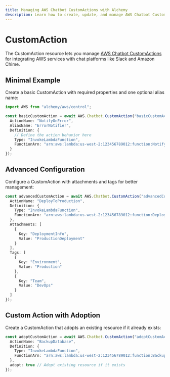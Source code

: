 ```yaml
---
title: Managing AWS Chatbot CustomActions with Alchemy
description: Learn how to create, update, and manage AWS Chatbot CustomActions using Alchemy Cloud Control.
---
```


# CustomAction

The CustomAction resource lets you manage [AWS Chatbot CustomActions](https://docs.aws.amazon.com/chatbot/latest/userguide/) for integrating AWS services with chat platforms like Slack and Amazon Chime.

## Minimal Example

Create a basic CustomAction with required properties and one optional alias name:

```ts
import AWS from "alchemy/aws/control";

const basicCustomAction = await AWS.Chatbot.CustomAction("basicCustomAction", {
  ActionName: "NotifyOnError",
  AliasName: "ErrorNotifier",
  Definition: {
    // Define the action behavior here
    Type: "InvokeLambdaFunction",
    FunctionArn: "arn:aws:lambda:us-west-2:123456789012:function:NotifyFunction"
  }
});
```

## Advanced Configuration

Configure a CustomAction with attachments and tags for better management:

```ts
const advancedCustomAction = await AWS.Chatbot.CustomAction("advancedCustomAction", {
  ActionName: "DeployToProduction",
  Definition: {
    Type: "InvokeLambdaFunction",
    FunctionArn: "arn:aws:lambda:us-west-2:123456789012:function:DeployFunction"
  },
  Attachments: [
    {
      Key: "DeploymentInfo",
      Value: "ProductionDeployment"
    }
  ],
  Tags: [
    {
      Key: "Environment",
      Value: "Production"
    },
    {
      Key: "Team",
      Value: "DevOps"
    }
  ]
});
```

## Custom Action with Adoption

Create a CustomAction that adopts an existing resource if it already exists:

```ts
const adoptCustomAction = await AWS.Chatbot.CustomAction("adoptCustomAction", {
  ActionName: "BackupDatabase",
  Definition: {
    Type: "InvokeLambdaFunction",
    FunctionArn: "arn:aws:lambda:us-west-2:123456789012:function:BackupFunction"
  },
  adopt: true // Adopt existing resource if it exists
});
```